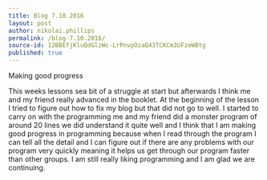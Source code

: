 ```yaml
---
title: Blog 7.10.2016
layout: post
author: nikolai.phillips
permalink: /blog-7.10.2016/
source-id: 12BBEfjKluQdGlzWc-LrPnvpOzaQ43TCKCm3UFzeWBtg
published: true
---
```

Making good progress

This weeks lessons sea bit of a struggle at start but afterwards I think me and my friend really advanced in the booklet. At the beginning of the lesson I tried to figure out how to fix my blog but that did not go to well. I started to carry on with the programming me and my friend did a monster program of around 20 lines we did understand it quite well and I think that I am making good progress in programming because when I read through the program I can tell all the detail and I can figure out if there are any problems with our program very quickly meaning it helps us get through our program faster than other groups. I am still really liking programming and I am glad we are continuing.

